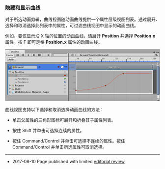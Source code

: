 ### 隐藏和显示曲线

对于所选动画剪辑，曲线视图随动画曲线提供一个属性层级视图列表。通过展开、选择和取消选择此列表中的属性，可过滤曲线视图中显示的动画曲线。

例如，要仅显示沿 X 轴的位置的动画曲线，请展开 __Position__ 并选择 __Position.x__ 属性。按 F 即可定格 __Position.x__ 属性的动画曲线。

![显示了 Position.x 属性的动画曲线的曲线视图](../uploads/Main/timeline_curves_view_position_x.png)

曲线视图支持以下选择和取消选择动画曲线的方法：

* 单击父属性的三角形图标可展开和折叠其子属性列表。

* 按住 Shift 并单击可选择连续的属性。

* 按住 Command/Control 并单击可选择不连续的属性。按住 Command/Control 并单击所选属性可取消选择。

---
* <span class="page-edit">2017-08-10  Page published with limited [editorial review](DocumentationEditorialReview.html)
</span>
